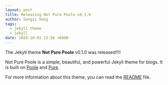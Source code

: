 ```yaml
---
layout: post
title: Releasing Not Pure Poole v0.1.0
author: Songzi Vong
tags:
  - jekyll theme
  - jekyll
date: 2020-10-01 13:56 +0800
---
```


The Jekyll theme **Not Pure Poole** v0.1.0 was released!!!!

Not Pure Poole is a simple, beautiful, and powerful Jekyll theme for blogs. It is built on [Poole](https://github.com/poole/poole) and [Pure](https://purecss.io/).

For more information about this theme, you can read the [README](https://github.com/vszhub/not-pure-poole/blob/master/README.md) file.
